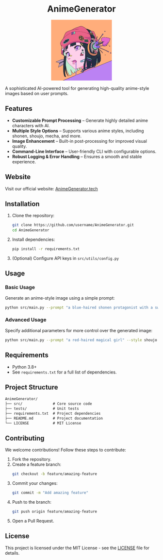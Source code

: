<h1 align="center">AnimeGenerator</h1>

<p align="center">
  <img src="logo.png" alt="AnimeGenerator Logo" width="200">
</p>

A sophisticated AI-powered tool for generating high-quality anime-style images based on user prompts.

## Features
- **Customizable Prompt Processing** – Generate highly detailed anime characters with AI.
- **Multiple Style Options** – Supports various anime styles, including shonen, shoujo, mecha, and more.
- **Image Enhancement** – Built-in post-processing for improved visual quality.
- **Command-Line Interface** – User-friendly CLI with configurable options.
- **Robust Logging & Error Handling** – Ensures a smooth and stable experience.

## Website
Visit our official website: [AnimeGenerator.tech](https://animegenerator.tech/)

## Installation

1. Clone the repository:
   ```bash
   git clone https://github.com/username/AnimeGenerator.git
   cd AnimeGenerator
   ```

2. Install dependencies:
   ```bash
   pip install -r requirements.txt
   ```

3. (Optional) Configure API keys in `src/utils/config.py`

## Usage

### Basic Usage
Generate an anime-style image using a simple prompt:
```bash
python src/main.py --prompt "a blue-haired shonen protagonist with a sword"
```

### Advanced Usage
Specify additional parameters for more control over the generated image:
```bash
python src/main.py --prompt "a red-haired magical girl" --style shoujo --resolution 1024x1024 --output my_character.png
```

## Requirements
- Python 3.8+
- See `requirements.txt` for a full list of dependencies.

## Project Structure
```
AnimeGenerator/
├── src/              # Core source code
├── tests/            # Unit tests
├── requirements.txt  # Project dependencies
├── README.md         # Project documentation
└── LICENSE           # MIT License
```

## Contributing
We welcome contributions! Follow these steps to contribute:

1. Fork the repository.
2. Create a feature branch:
   ```bash
   git checkout -b feature/amazing-feature
   ```
3. Commit your changes:
   ```bash
   git commit -m "Add amazing feature"
   ```
4. Push to the branch:
   ```bash
   git push origin feature/amazing-feature
   ```
5. Open a Pull Request.

## License
This project is licensed under the MIT License - see the [LICENSE](LICENSE) file for details.
